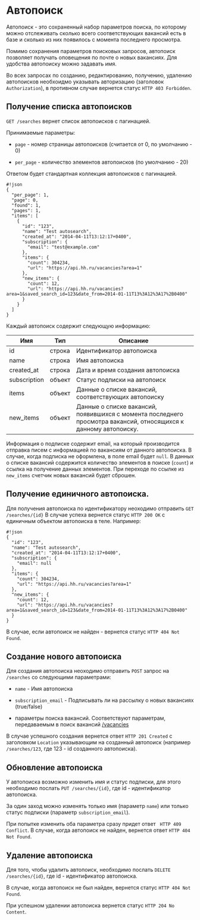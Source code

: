 # Автопоиск

Автопоиск - это сохраненный набор параметров поиска, по которому можно отслеживать сколько всего соответствующих вакансий есть в базе и сколько из них появилось с момента последнего просмотра.

Помимо сохранения параметров поисковых запросов, автопоиск позволяет получать оповещения по почте о новых вакансиях. Для удобства автопоиску можно задавать имя.

Во всех запросах по созданию, редактированию, получению, удалению автопоисков необхоидмо указывать авторизацию (заголовок ```Authorization```), в противном случае вернется статус ```HTTP 403 Forbidden```.


## Получение списка автопоисков

```GET /searches``` вернет список автопоисков с пагинацией.

Принимаемые параметры:

 - ```page``` - номер страницы автопоисков (считается от 0, по умолчанию - 0)

 - ```per_page``` - количество элементов автопоисков (по умолчанию - 20)


Ответом будет стандартная коллекция автопоисков с пагинацией.


```
#!json
{
  "per_page": 1,
  "page": 0,
  "found": 1,
  "pages": 1,
  "items": [
    {
      "id": "123",
      "name": "Test autosearch",
      "created_at": "2014-04-11T13:12:17+0400",
      "subscription": {
        "email": "test@example.com"
      },
      "items": {
        "count": 304234,
        "url": "https://api.hh.ru/vacancies?area=1"
      },
      "new_items": {
        "count": 12,
        "url": "https://api.hh.ru/vacancies?area=1&saved_search_id=123&date_from=2014-01-11T13%3A12%3A17%2B0400"
      }
    }
  ]
}
```

Каждый автопоиск содержит следующую информацию:

 Имя | Тип | Описание
---- | --- | ---
 id  | строка | Идентификатор автопоиска
 name | строка | Имя автопоиска
 created_at | строка | Дата и время создания автопоиска
 subscription | объект | Статус подписки на автопоиск
 items | объект | Данные о списке вакансий, соответствующих автопоиску
 new_items | объект | Данные о списке вакансий, появившихся с момента последнего просмотра вакансий, относящихся к данному автопоиску.

Информация о подписке содержит email, на который производится отправка писем с информацией по вакансиям от данного автопоиска. В случае, когда подписка не оформлена, в поле email будет ```null```.
В данных о списке вакансий содержится количество элементов в поиске (```count```) и ссылка на получение данных элементов. При переходе по ссылке из ```new_items``` счетчик новых вакансий будет сброшен.

## Получение единичного автопоиска.

Для получения автопоиска по идентификатору неоходимо отправить ```GET /searches/{id}```
В случае успеха вернется статус ```HTTP 200 OK``` с единичным объектом автопоиска в теле. Например:
```
#!json
{
  "id": "123",
  "name": "Test autosearch",
  "created_at": "2014-04-11T13:12:17+0400",
  "subscription": {
    "email": null
  },
  "items": {
    "count": 304234,
    "url": "https://api.hh.ru/vacancies?area=1"
  },
  "new_items": {
    "count": 12,
    "url": "https://api.hh.ru/vacancies?area=1&saved_search_id=123&date_from=2014-01-11T13%3A12%3A17%2B0400"
  }
}
```

В случае, если автопоиск не найден - вернется статус ```HTTP 404 Not Found```.

## Создание нового автопоиска

Для создания автопоиска неоходимо отправить ```POST``` запрос на ```/searches``` со следующими параметрами:

 - ```name``` - Имя автопоиска

 - ```subscription_email``` - Подписывать ли на рассылку о новых вакансиях (true/false)

 - параметры поиска вакансий. Соответствуют параметрам, передаваемым в поиск вакансий [/vacancies](vacancies.md)

В случае успешного создания вернется ответ ```HTTP 201 Created``` с заголовком ```Location``` указывающим на созданный автопоиск (например ```/searches/123```, где 123 - id созданного автопоиска).

## Обновление автопоиска

У автопоиска возможно изменить имя и статус подписки, для этого необходимо послать ```PUT /searches/{id}```, где id - идентификатор автопоиска.

За один заход можно изменять только имя (параметр ```name```) или только статус подписки (параметр ```subscription_email```).

При попытке изменить оба параметра сразу придет ответ ``` HTTP 409 Conflict```. В случае, когда автопоиск не найден, вернется ответ ```HTTP 404 Not Found```.

## Удаление автопоиска

Для того, чтобы удалить автопоиск, необходимо послать ```DELETE /searches/{id}```, где id - идентификатор автопоиска. 

В случае, когда автопоиск не был найден, вернется статус ```HTTP 404 Not Found```. 

При успешном удалении автопоиска вернется статус ```HTTP 204 No Content```.

